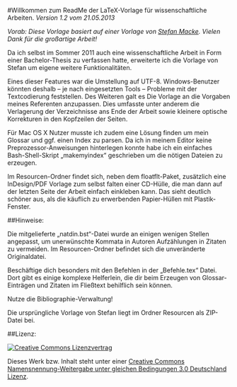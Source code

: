 
#Willkommen zum ReadMe der LaTeX-Vorlage für wissenschaftliche Arbeiten.
*Version 1.2 vom 21.05.2013*

*Vorab: Diese Vorlage basiert auf einer Vorlage von [Stefan Macke](http://blog.stefan-macke.com/2009/04/24/latex-vorlage-fuer-meine-masterarbeit-an-der-ohm-hochschule-nuernberg/). Vielen Dank für die großartige Arbeit!*


Da ich selbst im Sommer 2011 auch eine wissenschaftliche Arbeit in Form einer Bachelor-Thesis zu verfassen hatte, erweiterte ich die Vorlage von Stefan um eigene weitere Funktionalitäten. 


Eines dieser Features war die Umstellung auf UTF-8. Windows-Benutzer könnten deshalb – je nach eingesetzten Tools – Probleme mit der Textcodierung feststellen. Des Weiteren galt es Die Vorlage an die Vorgaben meines Referenten anzupassen. Dies umfasste unter anderem die Verlagerung der Verzeichnisse ans Ende der Arbeit sowie kleinere optische Korrekturen in den Kopfzeilen der Seiten.


Für Mac OS X Nutzer musste ich zudem eine Lösung finden um mein Glossar und ggf. einen Index zu parsen. Da ich in meinem Editor keine Preprozessor-Anweisungen hinterlegen konnte habe ich ein einfaches Bash-Shell-Skript „makemyindex“ geschrieben um die nötigen Dateien zu erzeugen.


Im Resourcen-Ordner findet sich, neben dem floatflt-Paket, zusätzlich eine InDesign/PDF Vorlage zum selbst falten einer CD-Hülle, die man dann auf der letzten Seite der Arbeit einfach einkleben kann. Das sieht deutlich schöner aus, als die käuflich zu erwerbenden Papier-Hüllen mit Plastik-Fenster.



##Hinweise:

Die mitgelieferte „natdin.bst“-Datei wurde an einigen wenigen Stellen angepasst, um unerwünschte Kommata in Autoren Aufzählungen in Zitaten zu vermeiden. Im Resourcen-Ordner befindet sich die unveränderte Originaldatei.


Beschäftige dich besonders mit den Befehlen in der „Befehle.tex“ Datei. Dort gibt es einige komplexe Helferlein, die dir beim Erzeugen von Glossar-Einträgen und Zitaten im Fließtext behilflich sein können.


Nutze die Bibliographie-Verwaltung! 


Die ursprüngliche Vorlage von Stefan liegt im Ordner Resourcen als ZIP-Datei bei.



##Lizenz:

[![Creative Commons Lizenzvertrag](http://i.creativecommons.org/l/by-sa/3.0/de/88x31.png)](http://creativecommons.org/licenses/by-sa/3.0/de/)

Dieses Werk bzw. Inhalt steht unter einer [Creative Commons Namensnennung-Weitergabe unter gleichen Bedingungen 3.0 Deutschland Lizenz](http://creativecommons.org/licenses/by-sa/3.0/de/).
